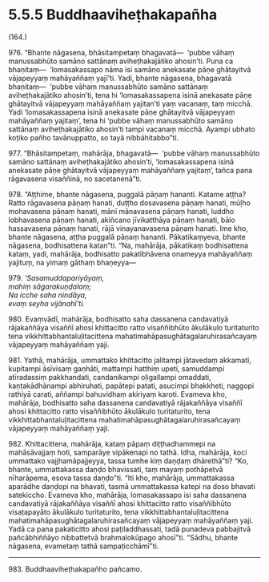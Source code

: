 

# 5.5.5 Buddhaaviheṭhakapañha




(164.)

976\. “Bhante nāgasena, bhāsitampetaṃ bhagavatā—  ‘pubbe vāhaṃ manussabhūto samāno sattānaṃ aviheṭhakajātiko ahosin’ti. Puna ca bhaṇitaṃ—  ‘lomasakassapo nāma isi samāno anekasate pāṇe ghātayitvā vājapeyyaṃ mahāyaññaṃ yajī’ti. Yadi, bhante nāgasena, bhagavatā bhaṇitaṃ—  ‘pubbe vāhaṃ manussabhūto samāno sattānaṃ aviheṭhakajātiko ahosin’ti, tena hi ‘lomasakassapena isinā anekasate pāṇe ghātayitvā vājapeyyaṃ mahāyaññaṃ yajitan’ti yaṃ vacanaṃ, taṃ micchā. Yadi ‘lomasakassapena isinā anekasate pāṇe ghātayitvā vājapeyyaṃ mahāyaññaṃ yajitaṃ’, tena hi ‘pubbe vāhaṃ manussabhūto samāno sattānaṃ aviheṭhakajātiko ahosin’ti tampi vacanaṃ micchā. Ayampi ubhato koṭiko pañho tavānuppatto, so tayā nibbāhitabbo”ti.

977\. “Bhāsitampetaṃ, mahārāja, bhagavatā—  ‘pubbe vāhaṃ manussabhūto samāno sattānaṃ aviheṭhakajātiko ahosin’ti, ‘lomasakassapena isinā anekasate pāṇe ghātayitvā vājapeyyaṃ mahāyaññaṃ yajitaṃ’, tañca pana rāgavasena visaññinā, no sacetanenā”ti.

978\. “Aṭṭhime, bhante nāgasena, puggalā pāṇaṃ hananti. Katame aṭṭha? Ratto rāgavasena pāṇaṃ hanati, duṭṭho dosavasena pāṇaṃ hanati, mūḷho mohavasena pāṇaṃ hanati, mānī mānavasena pāṇaṃ hanati, luddho lobhavasena pāṇaṃ hanati, akiñcano jīvikatthāya pāṇaṃ hanati, bālo hassavasena pāṇaṃ hanati, rājā vinayanavasena pāṇaṃ hanati. Ime kho, bhante nāgasena, aṭṭha puggalā pāṇaṃ hananti. Pākatikaṃyeva, bhante nāgasena, bodhisattena katan”ti. “Na, mahārāja, pākatikaṃ bodhisattena kataṃ, yadi, mahārāja, bodhisatto pakatibhāvena onameyya mahāyaññaṃ yajituṃ, na yimaṃ gāthaṃ bhaṇeyya—

979\. _‘Sasamuddapariyāyaṃ,_  
_mahiṃ sāgarakuṇḍalaṃ;_  
_Na icche saha nindāya,_  
_evaṃ seyha vijānahī’ti._  


980\. Evaṃvādī, mahārāja, bodhisatto saha dassanena candavatiyā rājakaññāya visaññī ahosi khittacitto ratto visaññibhūto ākulākulo turitaturito tena vikkhittabhantaluḷitacittena mahatimahāpasughātagalaruhirasañcayaṃ vājapeyyaṃ mahāyaññaṃ yaji.

981\. Yathā, mahārāja, ummattako khittacitto jalitampi jātavedaṃ akkamati, kupitampi āsīvisaṃ gaṇhāti, mattampi hatthiṃ upeti, samuddampi atīradassiṃ pakkhandati, candanikampi oḷigallampi omaddati, kaṇṭakādhānampi abhiruhati, papātepi patati, asucimpi bhakkheti, naggopi rathiyā carati, aññampi bahuvidhaṃ akiriyaṃ karoti. Evameva kho, mahārāja, bodhisatto saha dassanena candavatiyā rājakaññāya visaññī ahosi khittacitto ratto visaññibhūto ākulākulo turitaturito, tena vikkhittabhantaluḷitacittena mahatimahāpasughātagalaruhirasañcayaṃ vājapeyyaṃ mahāyaññaṃ yaji.

982\. Khittacittena, mahārāja, kataṃ pāpaṃ diṭṭhadhammepi na mahāsāvajjaṃ hoti, samparāye vipākenapi no tathā. Idha, mahārāja, koci ummattako vajjhamāpajjeyya, tassa tumhe kiṃ daṇḍaṃ dhārethā”ti? “Ko, bhante, ummattakassa daṇḍo bhavissati, taṃ mayaṃ pothāpetvā nīharāpema, esova tassa daṇḍo”ti. “Iti kho, mahārāja, ummattakassa aparādhe daṇḍopi na bhavati, tasmā ummattakassa katepi na doso bhavati satekiccho. Evameva kho, mahārāja, lomasakassapo isi saha dassanena candavatiyā rājakaññāya visaññī ahosi khittacitto ratto visaññibhūto visaṭapayāto ākulākulo turitaturito, tena vikkhittabhantaluḷitacittena mahatimahāpasughātagalaruhirasañcayaṃ vājapeyyaṃ mahāyaññaṃ yaji. Yadā ca pana pakaticitto ahosi paṭiladdhassati, tadā punadeva pabbajitvā pañcābhiññāyo nibbattetvā brahmalokūpago ahosī”ti. “Sādhu, bhante nāgasena, evametaṃ tathā sampaṭicchāmī”ti.

---

983\. Buddhaaviheṭhakapañho pañcamo.





